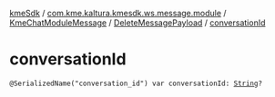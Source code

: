 [kmeSdk](../../../index.md) / [com.kme.kaltura.kmesdk.ws.message.module](../../index.md) / [KmeChatModuleMessage](../index.md) / [DeleteMessagePayload](index.md) / [conversationId](./conversation-id.md)

# conversationId

`@SerializedName("conversation_id") var conversationId: `[`String`](https://kotlinlang.org/api/latest/jvm/stdlib/kotlin/-string/index.html)`?`